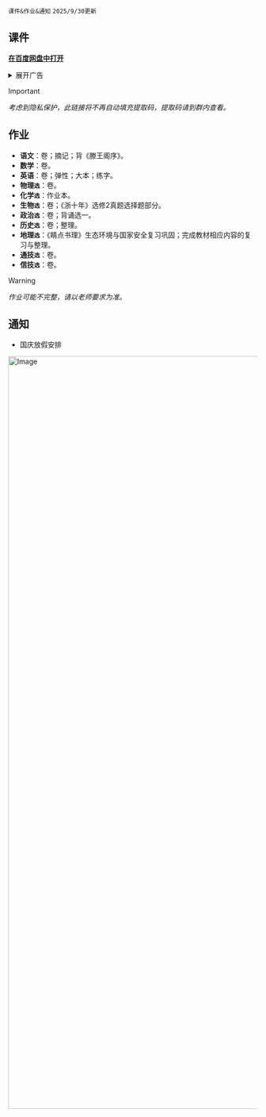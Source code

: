`课件&作业&通知` `2025/9/30更新`

## 课件
**[在百度网盘中打开](https://pan.baidu.com/s/14VBuFbPU6buK3F1ZHeRzpw)**

<details>
<summary>展开广告</summary>
<p>此次同步由最新版 Presto 完成。Presto v7.3.2 新增了文件过滤功能，可以更优雅地同步每一个细节而跳过无需的项目（电影、数据库文件等）。如果你喜欢，在GitHub上为<a href="https://github.com/sudo0015/presto" rel="nofollow">这个项目</a>点个小星星呗~</p>
</details>

> [!IMPORTANT]
> *考虑到隐私保护，此链接将不再自动填充提取码，提取码请到群内查看。*

## 作业
- **语文**：卷；摘记；背《滕王阁序》。
- **数学**：卷。
- **英语**：卷；弹性；大本；练字。
- **物理`选`**：卷。
- **化学`选`**：作业本。
- **生物`选`**：卷；《浙十年》选修2真题选择题部分。
- **政治`选`**：卷；背诵选一。
- **历史`选`**：卷；整理。
- **地理`选`**：《睛点书理》生态环境与国家安全复习巩固；完成教材相应内容的复习与整理。
- **通技`选`**：卷。
- **信技`选`**：卷。

> [!WARNING]
> *作业可能不完整，请以老师要求为准。*

## 通知
- 国庆放假安排

<img width="1100" height="1517" alt="Image" src="https://github.com/user-attachments/assets/59f9d788-6809-4ce7-bcc1-dba6390d34c3" />